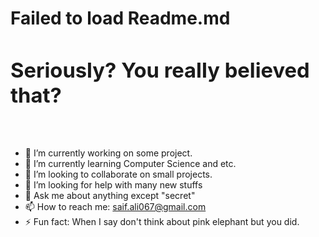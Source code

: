 <h1>
Failed to load Readme.md 
<br/>
 <span>
   <h3>Seriously? You really believed that? </h3>
  </span>
</h1>


<br/>

- 🔭 I’m currently working on some project.
- 🌱 I’m currently learning Computer Science and etc.
- 👯 I’m looking to collaborate on small projects.
- 🤔 I’m looking for help with many new stuffs
- 💬 Ask me about anything except "secret"
- 📫 How to reach me: saif.ali067@gmail.com
- ⚡ Fun fact: When I say don't think about pink elephant but you did.


